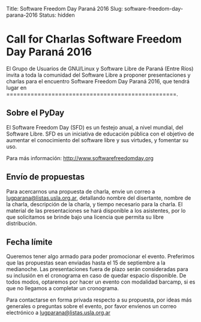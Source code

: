 Title: Software Freedom Day Paraná 2016
Slug: software-freedom-day-parana-2016
Status: hidden

Call for Charlas Software Freedom Day Paraná 2016
=================================================

El Grupo de Usuarios de GNU/Linux y Software Libre de Paraná (Entre Ríos) invita a toda la comunidad del Software Libre a proponer presentaciones y charlas para el encuentro Software Freedom Day Paraná 2016, que tendrá lugar en =================================================.

## Sobre el PyDay ##
El Software Freedom Day (SFD) es un festejo anual, a nivel mundial, del Software Libre. SFD es un iniciativa de educación pública con el objetivo de aumentar el conocimiento del software libre y sus virtudes, y fomentar su uso.

Para más información: http://www.softwarefreedomday.org

## Envío de propuestas ##
Para acercarnos una propuesta de charla, envie un correo a lugparana@listas.usla.org.ar, detallando nombre del disertante, nombre de la charla, descripción de la charla, y tiempo necesario para la charla. El material de las presentaciones se hará disponible a los asistentes, por lo que solicitamos se brinde bajo una licencia que permita su libre distribución.

## Fecha límite ##
Queremos tener algo armado para poder promocionar el evento. Preferimos que las propuestas sean enviadas hasta el 15 de septiembre a la medianoche. Las presentaciones fuera de plazo serán consideradas para su inclusión en el cronograma en caso de quedar espacio disponible. De todos modos, optaremos por hacer un evento con modalidad barcamp, si es que no llegamos a completar un cronograma.

  
Para contactarse en forma privada respecto a su propuesta, por ideas más generales o preguntas sobre el evento, por favor envíenos un correo electrónico a lugparana@listas.usla.org.ar
